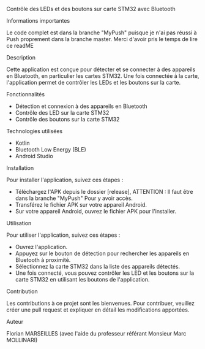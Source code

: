 Contrôle des LEDs et des boutons sur carte STM32 avec Bluetooth

Informations importantes 

Le code complet est dans la branche "MyPush" puisque je n'ai pas réussi à Push proprement dans la branche master.
Merci d'avoir pris le temps de lire ce readME

Description

Cette application est conçue pour détecter et se connecter à des appareils en Bluetooth, en particulier les cartes STM32. Une fois connectée à la carte, l'application permet de contrôler les LEDs et les boutons sur la carte.

Fonctionnalités

- Détection et connexion à des appareils en Bluetooth
- Contrôle des LED sur la carte STM32
- Contrôle des boutons sur la carte STM32

Technologies utilisées

- Kotlin
- Bluetooth Low Energy (BLE)
- Android Studio

Installation

Pour installer l'application, suivez ces étapes :
- Téléchargez l'APK depuis le dossier [release], ATTENTION : Il faut être dans la branche "MyPush" Pour y avoir accès.
- Transférez le fichier APK sur votre appareil Android.
- Sur votre appareil Android, ouvrez le fichier APK pour l'installer.

Utilisation

Pour utiliser l'application, suivez ces étapes :
- Ouvrez l'application.
- Appuyez sur le bouton de détection pour rechercher les appareils en Bluetooth à proximité.
- Sélectionnez la carte STM32 dans la liste des appareils détectés.
- Une fois connecté, vous pouvez contrôler les LED et les boutons sur la carte STM32 en utilisant les boutons de l'application.

Contribution

Les contributions à ce projet sont les bienvenues. Pour contribuer, veuillez créer une pull request et expliquer en détail les modifications apportées.


Auteur

Florian MARSEILLES (avec l'aide du professeur référant Monsieur Marc MOLLINARI) 

